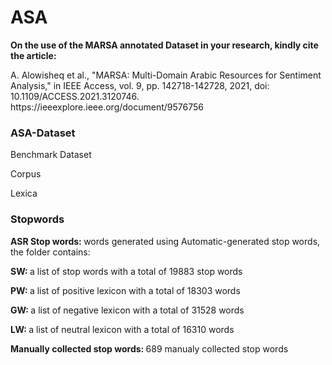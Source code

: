 # ASA

<p><b>On the use of the MARSA annotated Dataset in your research, kindly cite the article:</b></p>
<p>A. Alowisheq et al., "MARSA: Multi-Domain Arabic Resources for Sentiment Analysis," in IEEE Access, vol. 9, pp. 142718-142728, 2021, doi: 10.1109/ACCESS.2021.3120746.
https://ieeexplore.ieee.org/document/9576756</p>

<h3>ASA-Dataset</h3>
<p>Benchmark Dataset</p>
<p>Corpus</p>
<p>Lexica</p>
<h3>Stopwords</h3>
<p><b>ASR Stop words: </b>words generated using Automatic-generated stop words, the folder contains:</p>
<p><b>SW: </b>a list of stop words with a  total of 19883 stop words</p>
<p><b>PW: </b>a list of positive lexicon with a  total of 18303 words</p>
<p><b>GW: </b>a list of negative lexicon with a  total of 31528 words</p>
<p><b>LW: </b>a list of neutral lexicon with a  total of 16310 words</p>
<p><b>Manually collected stop words: </b>689 manualy collected stop words</p>

